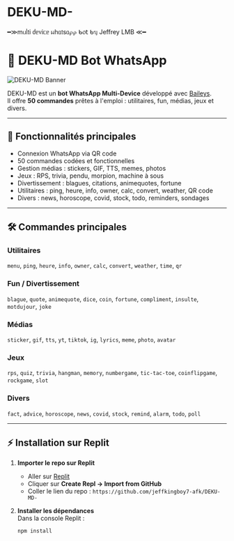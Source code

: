 # DEKU-MD-
━≫mᥙᥣ𝗍і ძᥱ᥎іᥴᥱ ᥕһᥲ𝗍sᥲ⍴⍴ ᑲ᥆𝗍 ᑲᥡ Jeffrey LMB ≪━
# 🤖 DEKU-MD Bot WhatsApp

![DEKU-MD Banner]([![9101c896ef2d463f1236f9f323f12fbe.jpg](https://i.postimg.cc/HxdvPM2H/9101c896ef2d463f1236f9f323f12fbe.jpg)](https://postimg.cc/VSZFJdpH))

DEKU-MD est un **bot WhatsApp Multi-Device** développé avec [Baileys](https://github.com/WhiskeySockets/Baileys).  
Il offre **50 commandes** prêtes à l'emploi : utilitaires, fun, médias, jeux et divers.

---

## 🚀 Fonctionnalités principales

- Connexion WhatsApp via QR code
- 50 commandes codées et fonctionnelles
- Gestion médias : stickers, GIF, TTS, memes, photos
- Jeux : RPS, trivia, pendu, morpion, machine à sous
- Divertissement : blagues, citations, animequotes, fortune
- Utilitaires : ping, heure, info, owner, calc, convert, weather, QR code
- Divers : news, horoscope, covid, stock, todo, reminders, sondages

---

## 🛠️ Commandes principales

### Utilitaires
`menu`, `ping`, `heure`, `info`, `owner`, `calc`, `convert`, `weather`, `time`, `qr`

### Fun / Divertissement
`blague`, `quote`, `animequote`, `dice`, `coin`, `fortune`, `compliment`, `insulte`, `motdujour`, `joke`

### Médias
`sticker`, `gif`, `tts`, `yt`, `tiktok`, `ig`, `lyrics`, `meme`, `photo`, `avatar`

### Jeux
`rps`, `quiz`, `trivia`, `hangman`, `memory`, `numbergame`, `tic-tac-toe`, `coinflipgame`, `rockgame`, `slot`

### Divers
`fact`, `advice`, `horoscope`, `news`, `covid`, `stock`, `remind`, `alarm`, `todo`, `poll`

---

## ⚡ Installation sur Replit

1. **Importer le repo sur Replit**  
   - Aller sur [Replit](https://replit.com/)  
   - Cliquer sur **Create Repl → Import from GitHub**  
   - Coller le lien du repo : `https://github.com/jeffkingboy7-afk/DEKU-MD-`

2. **Installer les dépendances**  
   Dans la console Replit :  
   ```bash
   npm install
